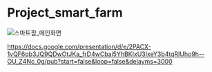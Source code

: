 # Project_smart_farm

![스마트팜_메인화면](https://github.com/user-attachments/assets/8671c9a6-6de7-40e8-af69-266320dcef9a)

https://docs.google.com/presentation/d/e/2PACX-1vQF6qb3JQ9QDwOtJKa_frD4wCbai5YhBKIxU3IxeY3b4tqRIUho9h--OU_Z4Nc_0g/pub?start=false&loop=false&delayms=3000
